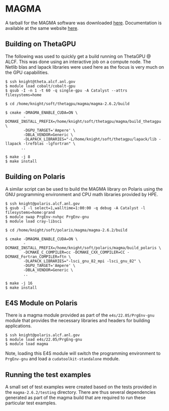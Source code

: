 # MAGMA

A tarball for the MAGMA software was downloaded [here](https://icl.utk.edu/magma/software/index.html). Documentation is available at the same website [here](https://icl.utk.edu/projectsfiles/magma/doxygen/).

## Building on ThetaGPU

The following was used to quickly get a build running on ThetaGPU @ ALCF. This was done using an interactive job on a compute node. The Netlib blas and lapack libraries were used here as the focus is very much on the GPU capabilities.

```
$ ssh knight@theta.alcf.anl.gov
$ module load cobalt/cobalt-gpu
$ qsub -I -n 1 -t 60 -q single-gpu -A Catalyst --attrs filesystems=home

$ cd /home/knight/soft/thetagpu/magma/magma-2.6.2/build

$ cmake -DMAGMA_ENABLE_CUDA=ON \
        -DCMAKE_INSTALL_PREFIX=/home/knight/soft/thetagpu/magma/build_thetagpu \
        -DGPU_TARGET='Ampere' \
        -DBLA_VENDOR=Generic \
        -DLAPACK_LIBRARIES="-L/home/knight/soft/thetagpu/lapack/lib -llapack -lrefblas -lgfortran" \
       ..

$ make -j 8
$ make install
```

## Building on Polaris

A similar script can be used to build the MAGMA library on Polaris using the GNU programming environment and CPU math libraries provided by HPE.

```
$ ssh knight@polaris.alcf.anl.gov
$ qsub -I -l select=1,walltime=1:00:00 -q debug -A Catalyst -l filesystems=home:grand
$ module swap PrgEnv-nvhpc PrgEnv-gnu
$ module load cray-libsci

$ cd /home/knight/soft/polaris/magma/magma-2.6.2/build

$ cmake -DMAGMA_ENABLE_CUDA=ON \
        -DCMAKE_INSTALL_PREFIX=/home/knight/soft/polaris/magma/build_polaris \
        -DCMAKE_C_COMPILER=cc -DCMAKE_CXX_COMPILER=CC -DCMAKE_Fortran_COMPILER=ftn \
        -DLAPACK_LIBRARIES="-lsci_gnu_82_mpi -lsci_gnu_82" \
        -DGPU_TARGET='Ampere' \
        -DBLA_VENDOR=Generic \
        ..

$ make -j 16
$ make install
```

## E4S Module on Polaris
There is a magma module provided as part of the `e4s/22.05/PrgEnv-gnu` module that provides the necessary libraries and headers for building applications.
```
$ ssh knight@polaris.alcf.anl.gov
$ module load e4s/22.05/PrgEng-gnu
$ module load magma
```
Note, loading this E4S module will switch the programming environment to `PrgEnv-gnu` and load a `cudatoolkit-standalone` module. 

## Running the test examples
A small set of test examples were created based on the tests provided in the `magma-2.6.2/testing` directory. There are thus several dependencies generated as part of the magma build that are required to run these particular test examples.


